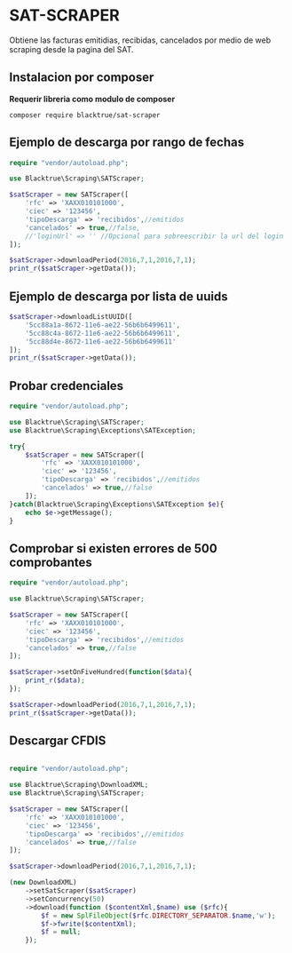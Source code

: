 
# SAT-SCRAPER  

Obtiene las facturas emitidias, recibidas, cancelados por medio de web scraping desde la pagina del SAT.

## Instalacion por composer

**Requerir libreria como modulo de composer**
```
composer require blacktrue/sat-scraper
```

## Ejemplo de descarga por rango de fechas

```php
require "vendor/autoload.php";

use Blacktrue\Scraping\SATScraper;

$satScraper = new SATScraper([
    'rfc' => 'XAXX010101000',
    'ciec' => '123456',
    'tipoDescarga' => 'recibidos',//emitidos
    'cancelados' => true,//false,
    //'loginUrl' => '' //Opcional para sobreescribir la url del login
]);

$satScraper->downloadPeriod(2016,7,1,2016,7,1);
print_r($satScraper->getData());
```

## Ejemplo de descarga por lista de uuids

```php
$satScraper->downloadListUUID([
    '5cc88a1a-8672-11e6-ae22-56b6b6499611',
    '5cc88c4a-8672-11e6-ae22-56b6b6499611',
    '5cc88d4e-8672-11e6-ae22-56b6b6499611'
]);
print_r($satScraper->getData());
```

## Probar credenciales
```php
require "vendor/autoload.php";

use Blacktrue\Scraping\SATScraper;
use Blacktrue\Scraping\Exceptions\SATException;

try{
    $satScraper = new SATScraper([
        'rfc' => 'XAXX010101000',
        'ciec' => '123456',
        'tipoDescarga' => 'recibidos',//emitidos
        'cancelados' => true,//false
    ]);
}catch(Blacktrue\Scraping\Exceptions\SATException $e){
    echo $e->getMessage();
}

```

## Comprobar si existen errores de 500 comprobantes
```php
require "vendor/autoload.php";

use Blacktrue\Scraping\SATScraper;

$satScraper = new SATScraper([
    'rfc' => 'XAXX010101000',
    'ciec' => '123456',
    'tipoDescarga' => 'recibidos',//emitidos
    'cancelados' => true,//false
]);

$satScraper->setOnFiveHundred(function($data){
	print_r($data);
});

$satScraper->downloadPeriod(2016,7,1,2016,7,1);
print_r($satScraper->getData());

```

## Descargar CFDIS

```php

require "vendor/autoload.php";

use Blacktrue\Scraping\DownloadXML;
use Blacktrue\Scraping\SATScraper;

$satScraper = new SATScraper([
    'rfc' => 'XAXX010101000',
    'ciec' => '123456',
    'tipoDescarga' => 'recibidos',//emitidos
    'cancelados' => true,//false
]);

$satScraper->downloadPeriod(2016,7,1,2016,7,1);

(new DownloadXML)
    ->setSatScraper($satScraper)
    ->setConcurrency(50)
    ->download(function ($contentXml,$name) use ($rfc){
        $f = new SplFileObject($rfc.DIRECTORY_SEPARATOR.$name,'w');
        $f->fwrite($contentXml);
        $f = null;
    });
```
